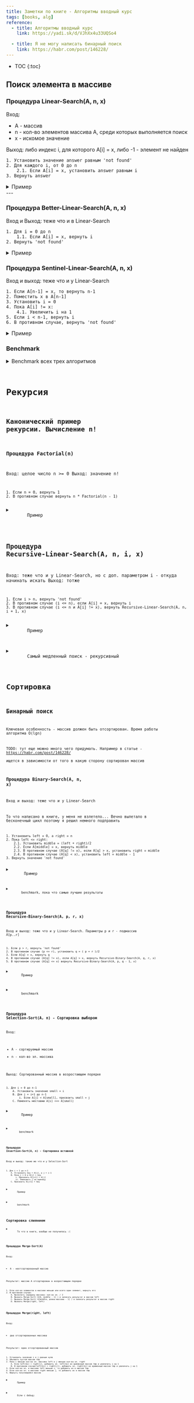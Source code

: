 ```yaml
---
title: Заметки по книге - Алгоритмы вводный курс
tags: [books, alg]
reference:
  - title: Алгоритмы вводный курс
    link: https://yadi.sk/d/VJhXx4u33UQSo4

  - title: Я не могу написать бинарный поиск
    link: https://habr.com/post/146228/
---
```


* TOC 
{:toc}

## Поиск элемента в массиве

### Процедура Linear-Search(A, n, x)  
Вход:  
* A - массив
* n - кол-во элементов массива A, среди которых выполняется поиск
* x - искомое значение

Выход: либо индекс i, для которого A[i] = x, либо -1 - элемент не найден
```
1. Установить значение answer равным 'not found'
2. Для каждого i, от 0 до n  
    2.1. Если A[i] = x, установить answer равным i
3. Вернуть answer
```

<details>
    <summary>
        Пример
    </summary>
    <pre><code class="perl">use uni::perl       qw| :dumper |;
use List::Util      qw| shuffle |;

my $item = 189;
my @arr = shuffle (0..9999);
my $length = scalar @arr;
my $index = linear_search(\@arr, $length, $item);

print $index eq 'not found' ? "$index\n" : "Item = $item, index = $index, chech = $arr[$index]\n";

sub linear_search {
    my ( $array, $length, $item ) = @_;
    my $answer = 'not found';
    for (my $i = 0; $i < $length; $i++) {
        $answer = $i if $array->[$i] == $item;
    }
    return $answer;
}

$ perl script.pl 
Item = 189, index = 1525, chech = 189
    </code></pre>
</details>
---

### Процедура Better-Linear-Search(A, n, x)
Вход и Выход: теже что и в Linear-Search
```
1. Для i = 0 до n  
    1.1. Если A[i] = x, вернуть i
2. Вернуть 'not found'
```
<details>
    <summary>
        Пример
    </summary>
    <pre><code class="perl">my $item = 1;
my @arr = shuffle (0..9999);
my $length = scalar @arr;
my $index = better_linear_search(\@arr, $length, $item);

print $index eq 'not found' ? "$index\n" : "Item = $item, index = $index, chech = $arr[$index]\n";

sub better_linear_search {
    my ( $array, $length, $item ) = @_;
    for (my $i = 0; $i < $length; $i++){
        return $i if $array->[$i] == $item;
    }
    return 'not found';
}

$ perl script.pl 
Item = 1, index = 9227, chech = 1
    </code></pre>
</details>


### Процедура Sentinel-Linear-Search(A, n, x)

Вход и выход: теже что и у Linear-Search
```
1. Если A[n-1] = x, то вернуть n-1
2. Поместить x в A[n-1]
3. Установить i = 0
4. Пока A[i] != x:  
    4.1. Увеличить i на 1
5. Если i < n-1, вернуть i
6. В противном случае, вернуть 'not found'
```

<details>
    <summary>
        Пример
    </summary>
    <pre><code class="perl">my $item = 2;
my @arr = shuffle (0..9999);
my $length = scalar @arr;
my $index = sentinel_linear_search(\@arr, $length, $item);

print $index eq 'not found' ? "$index\n" : "Item = $item, index = $index, chech = $arr[$index]\n";

sub sentinel_linear_search {
    my ( $array, $length, $item ) = @_;
    return $length - 1 if $array->[$length - 1] == $item;
    $array->[$length - 1] = $item;
    my $index = 0;
    while ( $array->[$index] != $item ){
        $index++;
    }
    return $index if $index < $length - 1;
    return 'not found';
}

$ perl script.pl 
Item = 2, index = 9328, chech = 2
    </code></pre>
</details>


### Benchmark

<details>
    <summary>
        Benchmark всех трех алгоритмов
    </summary>
    <pre><code class="perl">use Benchmark;

my ( $shuffle, $check, $size ) = (1, 0, 999999);

my @array = $shuffle ? shuffle (0..$size) : (0..$size);
my $length = scalar(@array);

timethese(0, {
    'linear' => sub {
        my $item = int rand @array;
        my $index = MySearch::linear_search( \@array, $length, $item );
        ok( $item == $array[$index] ) if $check;
    },
    'better' => sub {
        my $item = int rand @array;
        my $index = MySearch::better_linear_search( \@array, $length, $item );
        ok( $item == $array[$index] ) if $check;
    },
    'sentinel' => sub {
        my $item = int rand @array;
        my $index = MySearch::sentinel_linear_search( \@array, $length, $item );
        ok( $item == $array[$index] ) if $check;
    },
});

done_testing() if $check;

$ perl benchmark.pl 
Benchmark: running better, linear, sentinel for at least 3 CPU seconds...
    better:  4 wallclock secs ( 3.68 usr +  0.00 sys =  3.68 CPU) @ 22.28/s (n=82)
    linear:  3 wallclock secs ( 3.11 usr +  0.01 sys =  3.12 CPU) @ 12.18/s (n=38)
  sentinel:  3 wallclock secs ( 3.36 usr +  0.01 sys =  3.37 CPU) @ 21.36/s (n=72)

$ perl benchmark.pl 
Benchmark: timing 100 iterations of better, linear, sentinel...
    better:  5 wallclock secs ( 4.54 usr +  0.01 sys =  4.55 CPU) @ 21.98/s (n=100)
    linear:  8 wallclock secs ( 8.29 usr +  0.00 sys =  8.29 CPU) @ 12.06/s (n=100)
  sentinel:  4 wallclock secs ( 4.08 usr +  0.06 sys =  4.14 CPU) @ 24.15/s (n=100)

    </code></pre>
Результат - better_search работатет в 2 раза быстрее linear_search и на 0.8 мил. быстрее sentinel_search
</details>

# Рекурсия
## Канонический пример рекурсии. Вычисление n!

### Процедура Factorial(n)
Вход: целое число n >= 0
Выход: значение n!

```
1. Если n = 0, вернуть 1
2. В противном случае вернуть n * Factorial(n - 1)
```
<details>
    <summary>
        Пример
    </summary>
<pre><code class="perl">print factorial(5) . "\n\n";

sub factorial {
    my $n = shift;
    return ( $n == 0 ? 1 : $n * factorial( $n - 1 ) ) ;
}

$ perl script.pl 
120
</code></pre>

</details>

## Процедура Recursive-Linear-Search(A, n, i, x)
Вход: теже что и у Linear-Search, но с доп. параметром i - откуда начинать искать
Выход: тотже

```
1. Если i > n, вернуть 'not found'
2. В противном случае (i <= n), если A[i] = x, вернуть i
3. В противном случае (i <= n и A[i] != x), вернуть Recursive-Linear-Search(A, n, i + 1, x)
```

<details>
    <summary>
        Пример
    </summary>
    <pre><code class="perl">
sub recursive_linear_search {
    my ( $array, $length, $index, $item ) = @_;
    return 'not found' if $index > $length;
    return $index if $array->[$index] == $item;
    return recursive_linear_search($array, $length, ++$index, $item);
}

$ perl script.pl 
Item = 1, index = 618, chech = 1
    </code></pre>
</details>

<details>
    <summary>
        Самый медленный поиск - рекурсивный
    </summary>
    <pre><code class="perl">my ( $shuffle, $check, $size ) = (1, 0, 999999);

my @array = $shuffle ? shuffle (0..$size) : (0..$size);
my $length = scalar(@array);

timethese(0, {
    'linear' => sub {
        my $item = int rand @array;
        my $index = MySearch::linear_search( \@array, $length, $item );
        ok( $item == $array[$index] ) if $check;
    },
    'better' => sub {
        my $item = int rand @array;
        my $index = MySearch::better_linear_search( \@array, $length, $item );
        ok( $item == $array[$index] ) if $check;
    },
    'sentinel' => sub {
        my $item = int rand @array;
        my $index = MySearch::sentinel_linear_search( \@array, $length, $item );
        ok( $item == $array[$index] ) if $check;
    },
    'reqursive' => sub {
        my $item = int rand @array;
        my $index = MySearch::recursive_linear_search( \@array, $length, 0, $item );
        ok( $item == $array[$index] ) if $check;
    },
});

$ perl benchmark.pl 
Benchmark: running better, linear, reqursive, sentinel for at least 3 CPU seconds...
    better:  4 wallclock secs ( 3.21 usr +  0.00 sys =  3.21 CPU) @ 25.23/s (n=81)
    linear:  3 wallclock secs ( 3.11 usr +  0.00 sys =  3.11 CPU) @ 11.90/s (n=37)
 reqursive:  3 wallclock secs ( 3.30 usr +  0.00 sys =  3.30 CPU) @  3.64/s (n=12)
  sentinel:  3 wallclock secs ( 3.14 usr +  0.00 sys =  3.14 CPU) @ 23.57/s (n=74)

$ perl benchmark.pl 
Benchmark: timing 100 iterations of better, linear, reqursive, sentinel...
    better:  5 wallclock secs ( 4.13 usr +  0.02 sys =  4.15 CPU) @ 24.10/s (n=100)
    linear:  8 wallclock secs ( 8.18 usr +  0.01 sys =  8.19 CPU) @ 12.21/s (n=100)
 reqursive: 22 wallclock secs (20.86 usr +  0.20 sys = 21.06 CPU) @  4.75/s (n=100)
  sentinel:  5 wallclock secs ( 4.52 usr +  0.01 sys =  4.53 CPU) @ 22.08/s (n=100)

    </code></pre>
</details>

# Сортировка

## Бинарный поиск

Ключевая особенность - массив должен быть отсортирован. Время работы алгоритма O(lgn)  

TODO: тут еще можно много чего придумать. Например в статье - https://habr.com/post/146228/  
ищется в зависимости от того в какую сторону сортирован массив

### Процедура Binary-Search(A, n, x)
Вход и выход: теже что и у Linear-Search

То что написано в книге, у меня не взлетело... Вечно вылетало в бесконечный цикл поэтому я решил немного подправить

```
1. Установить left = 0, а right = n
2. Пока left <= right:
    2.1. Установить middle = (left + right)/2
    2.2. Если A[middle] = x, вернуть middle
    2.3. В противном случае (A[q] != x), если A[q] > x, установить right = middle
    2.4. В противном случае (A[q] < x), установить left = middle - 1
3. Вернуть значение 'not found'
```
<details>
    <summary>
        Пример
    </summary>
    <pre><code class="perl">
my ( $shuffle, $check, $size ) = (0, 1, 999999);

my @array = $shuffle ? shuffle (0..$size) : (0..$size);
my $length = scalar(@array);

my $item = int rand @array;
my $index = MySearch::binary_search( \@array, $length, $item );
warn "item = $item; index = $index; check = $array[$index]" if $check;
ok( $item == $array[$index] ) if $check;

done_testing() if $check;

sub binary_search {
    my ( $array, $length, $item ) = @_;
    my ( $left, $right ) = ( 0, $length );
    while ( $left <= $right ){
        my $middle = int ( ($right + $left) / 2 );
        return $middle if $array->[$middle] == $item;
        $array->[$middle] > $item ? $right = $middle : $left = $middle++;
    }
    return 'not found';
}

$ perl script.pl 
item = 431667; index = 431667; check = 431667 at script.pl line 18.
ok 1

    </code></pre>
</details>

<details>
    <summary>
        benchmark, пока что самые лучшие результаты
    </summary>
    <pre><code class="perl">my ( $shuffle, $check, $size ) = (0, 0, 999999);

my @array = $shuffle ? shuffle (0..$size) : (0..$size);
my $length = scalar(@array);

timethese(0, {
    'binary' => sub {
        my $item = int rand @array;
        my $index = MySearch::binary_search( \@array, $length, $item );
        ok( $item == $array[$index] ) if $check;
    },
});

done_testing() if $check; 

$ perl benchmark.pl 
Benchmark: running binary for at least 3 CPU seconds...
    binary:  3 wallclock secs ( 3.21 usr +  0.01 sys =  3.22 CPU) @ 58165.22/s (n=187292)

$ perl benchmark.pl 
Benchmark: timing 100 iterations of binary...
    binary:  0 wallclock secs ( 0.00 usr +  0.00 sys =  0.00 CPU)
            (warning: too few iterations for a reliable count)
    </code></pre>
</details>

### Процедура Recursive-Binary-Search(A, p, r, x)
Вход и выход: теже что и у Linear-Search. Параметры p и r - подмассив A[p..r]

```
1. Если p > r, вернуть 'not found'
2. В противном случае (p <= r), установить q = ( p + r )/2
3. Если A[q] = x, вернуть q
4. В противном случае (A[q] != x), если A[q] > x, вернуть Recursive-Binary-Search(A, q, r, x)
5. В противном случае (A[q] <= x) вернуть Recursive-Binary-Search(A, p, q - 1, x)
```

<details>
    <summary>
        Пример
    </summary>
    <pre><code class="perl">my ( $shuffle, $check, $size ) = (0, 1, 99);

my @array = $shuffle ? shuffle (0..$size) : (0..$size);
my $length = scalar(@array);

my $item = int rand @array;
my $index = MySearch::recursive_binary_search( \@array, 0, $length, $item );
warn "item = $item; index = $index; check = $array[$index]" if $check;
ok( $item == $array[$index] ) if $check;

done_testing() if $check;

sub recursive_binary_search {
    my ($array, $left, $right, $item) = @_;
    return 'not found' if ( $left > $right );
    my $middle = int ( ( $left + $right ) / 2 );
    return $middle if ( $array->[$middle] == $item );
    if ($array->[$middle] > $item){
        recursive_binary_search($array, $left, $middle, $item);
    } else {
        recursive_binary_search($array, $middle, $right, $item);
    }
}

$ perl script.pl 
item = 85; index = 85; check = 85 at script.pl line 19.
ok 1
1..1
    </code></pre>
</details>

<details>
    <summary>
        benchmark
    </summary>
    <p>По производительности немного уступает итеративному варианту</p>
    <pre><code class="perl">my ( $shuffle, $check, $size ) = (0, 0, 999999);

my @array = $shuffle ? shuffle (0..$size) : (0..$size);
my $length = scalar(@array);

timethese(0, {
    'binary' => sub {
        my $item = int rand @array;
        my $index = MySearch::binary_search( \@array, $length, $item );
        ok( $item == $array[$index] ) if $check;
    },
    'rec_binary' => sub {
        my $item = int rand @array;
        my $index = MySearch::recursive_binary_search( \@array, 0, $length, $item );
        ok( $item == $array[$index] ) if $check;
    },
});

done_testing() if $check; 

$ perl benchmark.pl 
Benchmark: running binary, rec_binary for at least 3 CPU seconds...
    binary:  3 wallclock secs ( 3.10 usr +  0.00 sys =  3.10 CPU) @ 57728.71/s (n=178959)
rec_binary:  4 wallclock secs ( 3.06 usr +  0.00 sys =  3.06 CPU) @ 48827.12/s (n=149411)
    </code></pre>
</details>


### Процедура Selection-Sort(A, n) - Сортировка выбором
Вход:
* A - сортируемый массив
* n - кол-во эл. массива  

Выход:
Сортированный массив в возростающем порядке
```
1. Для i = 0 до n-1
    A. Установить значение small = i
    B. Для j = i+1 до n-1
        i. Если A[j] < A[small], присвоить small = j
    C. Поменять меставми A[i] <=> A[small]
```

<details>
    <summary>
        Пример
    </summary>
    <pre><code class="perl">my $check = 1;
my @origin_array = (0..10);
my @shuffle_array = shuffle @origin_array;

my $length = scalar(@shuffle_array);
my @sort_array = MySort::selection_sort(\@shuffle_array, $length);

if ( $check ){
    foreach my $i ( 0..$length - 1 ){
        die "Array is different! origin_array = $origin_array[$i]; != $sort_array[$i]" if ( $origin_array[$i] != $sort_array[$i] );
    }
}

sub selection_sort {
    my ( $array, $size ) = @_;
    for (my $i = 0; $i < $size; $i++) {
        my $small = $i;
        for (my $j = $i + 1; $j < $size; $j++) {
            $small = $j if ( $array->[$j] < $array->[$small] );
        }
        ( $array->[$i], $array->[$small] ) = ( $array->[$small], $array->[$i] );
    }
    return @{ $array || [] };
}

    </code></pre>
</details>

<details>
    <summary>
        benchmark
    </summary>
    <p><b>По стравнению с обычным sort, selection_sort сильно отстает по производительности</b></p>
    <p>100 итераций с 999999 массивом, я так и не дождался...</p>
    <pre><code class="perl">my ( $check, $size) = ( 0, 9999 );
my @origin_array = (0..$size);
my $length = scalar(@origin_array);

timethese(100, {
    'selection_sort' =>  sub {
        my @shuffle_array = shuffle @origin_array;
        my @sort_array = MySort::selection_sort(\@shuffle_array, $length);
        check_sort(\@sort_array, \@origin_array) if $check;
    },
    'origin_sort' => sub {
        my @shuffle_array = shuffle @origin_array;
        my @sort_array = sort { $a <=> $b } @shuffle_array;
        check_sort(\@sort_array, \@origin_array);
    }
});

sub check_sort {
    my ( $origin_array, $sort_array ) = @_;
    foreach my $i ( 0..$length - 1 ){
        die "Array is different! origin_array = $origin_array->[$i]; sort_array = $sort_array->[$i]; "
          if ( $origin_array->[$i] != $sort_array->[$i] );
    }
}

$ perl benchmark.pl 
Benchmark: running origin_sort, selection_sort for at least 3 CPU seconds...
origin_sort:  3 wallclock secs ( 3.18 usr +  0.00 sys =  3.18 CPU) @ 245.91/s (n=782)
selection_sort: 11 wallclock secs (10.78 usr +  0.00 sys = 10.78 CPU) @  0.09/s (n=1)
            (warning: too few iterations for a reliable count)

    </code></pre>
</details>

### Процедура Insertion-Sort(A, n) - Сортировка вставкой
Вход и выход: такие же что и у Selection-Sort

```
1. Для i = 1 до n-1
    A. Установить key = A[i], а j = i-1
    B. Пока j > 0 и A[j] > key
        i. Присвоить A[j+1] = A[j]
        ii. Уменьшить j на еденицу
    C. Присвоить A[j+1] = key
```

<details>
    <summary>
        Пример
    </summary>
    <pre><code class="perl">my $check = 1;
my @origin_array = (0..999);
my @shuffle_array = shuffle @origin_array;

my $length = scalar(@shuffle_array);
my @sort_array = MySort::insertion_sort(\@shuffle_array, $length);

if ( $check ){
    foreach my $i ( 0..$length - 1 ){
        die "Array is different! origin_array = $origin_array[$i]; != $sort_array[$i]" if ( $origin_array[$i] != $sort_array[$i] );
    }
}

sub insertion_sort {
    my ( $array, $length ) = @_;
    for (my $i = 1; $i < $length; $i++) {
        my $tmp = $array->[$i];
        my $j = $i - 1;
        while ( $j >= 0 && $array->[$j] > $tmp ){
            $array->[$j + 1] = $array->[$j];
            $j--;
        }
        $array->[$j + 1] = $tmp;
    }
    return @{ $array || [] };
}
    </code></pre>
</details>

<details>
    <summary>
        benchmark
    </summary>
    <p><b>Сортировка 10 000 записей пока что лидирует обычный sort</b></p>
    <p>За 3 сек. процессорного времени, обычный sort делает ~800 сортировок, а "вставка" и "выборка" только по одному...</p>
    <pre><code class="perl">
my ( $check, $size) = ( 1, 9999 );
my @origin_array = (0..$size);
my $length = scalar(@origin_array);

timethese(1, {
    'insertion' =>  sub {
        my @shuffle_array = shuffle @origin_array;
        my @sort_array = MySort::insertion_sort(\@shuffle_array, $length);
        check_sort(\@sort_array, \@origin_array) if $check;
    },
    'selection' =>  sub {
        my @shuffle_array = shuffle @origin_array;
        my @sort_array = MySort::selection_sort(\@shuffle_array, $length);
        check_sort(\@sort_array, \@origin_array) if $check;
    },
    'origin' => sub {
        my @shuffle_array = shuffle @origin_array;
        my @sort_array = sort { $a <=> $b } @shuffle_array;
        check_sort(\@sort_array, \@origin_array);
    }
});

$ perl benchmark.pl 
Benchmark: timing 1 iterations of insertion, origin, selection...
 insertion:  8 wallclock secs ( 7.46 usr +  0.00 sys =  7.46 CPU) @  0.13/s (n=1)
            (warning: too few iterations for a reliable count)
    origin:  0 wallclock secs ( 0.00 usr +  0.00 sys =  0.00 CPU)
            (warning: too few iterations for a reliable count)
 selection: 11 wallclock secs (11.04 usr +  0.01 sys = 11.05 CPU) @  0.09/s (n=1)
            (warning: too few iterations for a reliable count)

$ perl benchmark.pl 
Benchmark: running insertion, origin, selection for at least 3 CPU seconds...
 insertion:  7 wallclock secs ( 7.51 usr +  0.01 sys =  7.52 CPU) @  0.13/s (n=1)
            (warning: too few iterations for a reliable count)
    origin:  3 wallclock secs ( 3.16 usr +  0.00 sys =  3.16 CPU) @ 239.56/s (n=757)
 selection: 11 wallclock secs (10.84 usr +  0.00 sys = 10.84 CPU) @  0.09/s (n=1)
            (warning: too few iterations for a reliable count)
    </code></pre>
</details>

## Сортировка слиянием

<details>
    <summary>
        То что в книге, вообще не получилось :(
    </summary>
    <pre><code class="perl">
        content
    </code></pre>

### Процедура Merge-Search(A, p, r)
Вход:
* A - сортируемый массив
* p, r - начальный и конечный индексы подмассива A[p..r]  

Результат: массив A отсортирован в возростающем порядке

```
1. Если p >= r, выполнить возврат из процедуры.
2. В противном случае:
    A. Установить q = ( p + r )/2
    B. Вызвать Merge-Sort(A, p, q)
    C. Вызвать Merge-Sort(A, q + 1, r)
    D. Вызвать Merge(A, p, q, r)
```

### Процедура Merge(A, p, q, r)

Вход:
* A - массив
* p, q, r - индексы в массиве A. Подмассивы A[p, q] и A[q + 1, r] считаются уже отсортированными  

Результат: подмассив A[p,r] содержит эл. A[p, q] и A[q + 1, r], но в отсортированном порядке

<b></b>
```

```

</details>

### Процедура Merge-Sort(A)
Вход:
* A - неотсортированный массив

Результат: массив A отсортирован в возростающем порядке

```
1. Если кол-во элементов в массиве меньше или всего один элемент, вернуть его
2. В противном случае:
    A. Вычислить середину массива: кол-во эл. / 2
    B. Вызвать Merge-Sort( A[0, middle - 1] ) и записать результат в массив left
    С. Вызвать Merge-Sort( A[middle, длина массива - 1] ) и записать результат в массив right
    D. Вызвать Merge(right, left)
```
### Процедура Merge(right, left)
Вход:
* два отсортированных массива

Результат: один отсортированный массив
```
1. Установить значение i и j равным нулю
3. Обьявить пустой массив tmp
2. Пока i меньше кол-ва эл. массива left и j меньше кол-ва эл. right
    A. Если left[$i] < right[j], добавить эл. left[$i] во временный массив tmp и увеличить i на 1
    B. В противном случае(left[$i] > right[j]), добавить эл. right[$j] во временный массив tmp и увеличить j на 1
3. Если кол-во эл. в массиве left меньше i, то добавить их в массив tmp
4. Если кол-во эл. в массиве right меньше j, то добавить их в массив tmp
5. Вернуть получившийся массив
```

<details>
    <summary>
        Пример
    </summary>
    <pre><code class="perl">my @origin_array = (12, 9, 7, 7, 10, 5, 7);
my @sort_array = MySort::merge_sort(@origin_array);

warn "result = @sort_array";

sub merge_sort {
    my @array = @_;
    my $lenght = @array;
    return @array if ( $lenght <= 1 );
    my $mid = int ( $lenght / 2 );
    my @left = merge_sort( @array[0..$mid - 1] );
    my @right = merge_sort( @array[$mid..$lenght - 1] );
    merge(\@left, \@right);
}

sub merge {
    my ($left, $right) = @_;
    my @a1 = @{ $left  || [] };
    my @a2 = @{ $right || [] };
    my @tmp;
    my ($i, $j) = (0, 0);
    while ( $i < @a1 && $j < @a2 ){
        push @tmp, ( $a1[$i] < $a2[$j] ? $a1[$i++] : $a2[$j++] );
    }

    push @tmp, @a1[$i..$#a1] if ( $i < @a1 );
    push @tmp, @a2[$j..$#a2] if ( $j < @a2 );
    @tmp;
}

$ perl script.pl 
result = 5 7 7 7 9 10 12 at script.pl line 20.
    </code></pre>
</details>

<details>
    <summary>
        Если с debug:
    </summary>
    <pre><code class="perl">$ perl script.pl 
origin array = 12 9 7 7 10 5 7
origin array = 12 9 7
origin array = 12
left = 12
origin array = 9 7
origin array = 9
left = 9
origin array = 7
right = 7
i = 0; j = 0
7 9
right = 7 9
i = 0; j = 0
i = 0; j = 1
7 9 12
left = 7 9 12
origin array = 7 10 5 7
origin array = 7 10
origin array = 7
left = 7
origin array = 10
right = 10
i = 0; j = 0
7 10
left = 7 10
origin array = 5 7
origin array = 5
left = 5
origin array = 7
right = 7
i = 0; j = 0
5 7
right = 5 7
i = 0; j = 0
i = 0; j = 1
5 7 7 10
right = 5 7 7 10
i = 0; j = 0
i = 0; j = 1
i = 0; j = 2
i = 0; j = 3
i = 1; j = 3
i = 2; j = 3
5 7 7 7 9 10 12


result = 5 7 7 7 9 10 12 at script.pl line 20.
    </code></pre>
</details>









